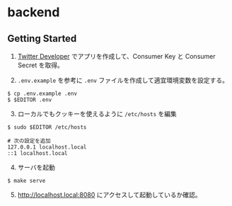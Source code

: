 # backend

## Getting Started

1. [Twitter Developer](https://developer.twitter.com/en) でアプリを作成して、Consumer Key と Consumer Secret を取得。

2. `.env.example` を参考に `.env` ファイルを作成して適宜環境変数を設定する。

```console
$ cp .env.example .env
$ $EDITOR .env
```

3. ローカルでもクッキーを使えるように `/etc/hosts` を編集

```consoel
$ sudo $EDITOR /etc/hosts

# 次の設定を追加
127.0.0.1 localhost.local
::1 localhost.local
```

4. サーバを起動

```console
$ make serve
```

5. http://localhost.local:8080 にアクセスして起動しているか確認。
